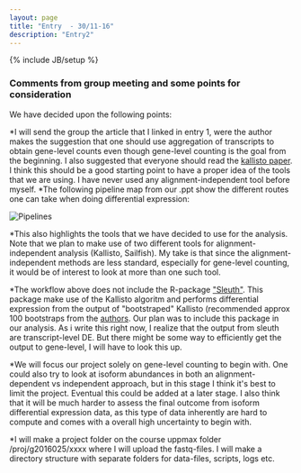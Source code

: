 ```yaml
---
layout: page
title: "Entry  - 30/11-16"
description: "Entry2"
---
```

{% include JB/setup %}

### Comments from group meeting and some points for consideration
We have decided upon the following points:

*I will send the group the article that I linked in entry 1, were the author makes the suggestion that one should use aggregation of transcripts to obtain gene-level counts even though gene-level counting is the goal from the beginning. I also suggested that everyone should read the [kallisto paper](http://www.nature.com/nbt/journal/v34/n5/full/nbt.3519.html). I think this should be a good starting point to have a proper idea of the tools that we are using. I have never used any alignment-independent tool before myself.
*The following pipeline map from our .ppt show the different routes one can take when doing differential expression:


![Pipelines]("workflow.png")


*This also highlights the tools that we have decided to use for the analysis. Note that we plan to make use of two different tools for alignment-independent analysis (Kallisto, Sailfish). My take is that since the alignment-independent methods are less standard, especially for gene-level counting, it would be of interest to look at more than one such tool.

*The workflow above does not include the R-package ["Sleuth"](https://github.com/pachterlab/sleuth). This package make use of the Kallisto algoritm and performs differential expression from the output of "bootstraped" Kallisto (recommended approx 100 bootstraps from the [authors](https://liorpachter.wordpress.com/2015/08/17/a-sleuth-for-rna-seq/). Our plan was to include this package in our analysis. As i write this right now, I realize that the output from sleuth are transcript-level DE. But there might be some way to efficiently get the output to gene-level, I will have to look this up.

*We will focus our project solely on gene-level counting to begin with. One could also try to look at isoform abundances in both an alignment-dependent vs independent approach, but in this stage I think it's best to limit the project. Eventual this could be added at a later stage. I also think that it will be much harder to assess the final outcome from isoform differential expression data, as this type of data inherently are hard to compute and comes with a overall high uncertainty to begin with.

*I will make a project folder on the course uppmax folder /proj/g2016025/xxxx where I will upload the fastq-files. I will make a directory structure with separate folders for data-files, scripts, logs etc.


